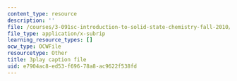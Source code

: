 ```yaml
---
content_type: resource
description: ''
file: /courses/3-091sc-introduction-to-solid-state-chemistry-fall-2010/e7904ac8ed53f69678a8ac9622f538fd_RikovZJdUmg.srt
file_type: application/x-subrip
learning_resource_types: []
ocw_type: OCWFile
resourcetype: Other
title: 3play caption file
uid: e7904ac8-ed53-f696-78a8-ac9622f538fd
---
```

